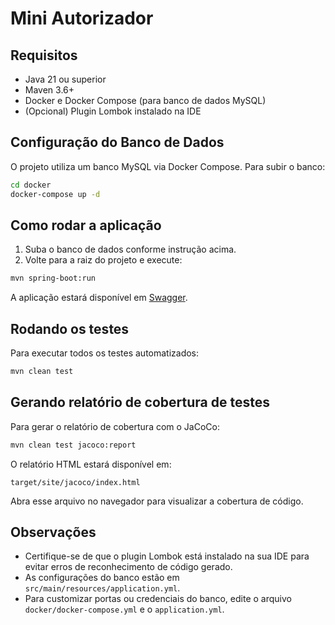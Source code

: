 # Mini Autorizador

## Requisitos

- Java 21 ou superior
- Maven 3.6+
- Docker e Docker Compose (para banco de dados MySQL)
- (Opcional) Plugin Lombok instalado na IDE

## Configuração do Banco de Dados

O projeto utiliza um banco MySQL via Docker Compose. Para subir o banco:
```sh
cd docker
docker-compose up -d
```

## Como rodar a aplicação

1. Suba o banco de dados conforme instrução acima.
2. Volte para a raiz do projeto e execute:

```sh
mvn spring-boot:run
```

A aplicação estará disponível em [Swagger](http://localhost:8080/swagger-ui/index.html).

## Rodando os testes

Para executar todos os testes automatizados:

```sh
mvn clean test
```

## Gerando relatório de cobertura de testes

Para gerar o relatório de cobertura com o JaCoCo:

```sh
mvn clean test jacoco:report
```

O relatório HTML estará disponível em:

```
target/site/jacoco/index.html
```
Abra esse arquivo no navegador para visualizar a cobertura de código.

## Observações

- Certifique-se de que o plugin Lombok está instalado na sua IDE para evitar erros de reconhecimento de código gerado.
- As configurações do banco estão em `src/main/resources/application.yml`.
- Para customizar portas ou credenciais do banco, edite o arquivo `docker/docker-compose.yml` e o `application.yml`. 
